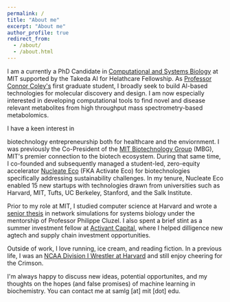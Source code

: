 ```yaml
---
permalink: /
title: "About me"
excerpt: "About me"
author_profile: true
redirect_from: 
  - /about/
  - /about.html
---
```


I am a currently a PhD Candidate in [Computational and Systems
Biology](https://csbphd.mit.edu/welcome-mit-computational-and-systems-biology-phd-program-csb)
at MIT supported by the Takeda AI for Helathcare Fellowship. As [Professor
Connor Coley's](https://coley.mit.edu/) first graduate student, I broadly seek
to build AI-based technologies for molecular discovery and design.  I am now
especially interested in developing computational tools to find novel and
disease relevant metabolites from high throughput mass spectrometry-based
metabolomics.

<!--During my senior year, I was also exposed to recent deep learning advances
in natural language processes and worked briefly with Professor Debora Marks to
apply these tools to RNA codon optimization. --> I have a keen interest in
biotechnology entrepreneurship both for healthcare and the enviornment. I was
previously the Co-President of the [MIT Biotechnology
Group](https://biotech.mit.edu/) (MBG), MIT's premier connection to the biotech
ecosystem. During that same time, I co-founded and subsequently managed a
student-led, zero-equity  accelerator [Nucleate
Eco](https://nucleate.xyz/activator/) (FKA Activate Eco) for biotechnologies
specifically addressing sustainability challenges. In my tenure, Nucleate Eco
enabled 15 new startups with technologies drawn from universities such as
Harvard, MIT, Tufts, UC Berkeley, Stanford, and the Salk Institute.

Prior to my role at MIT, I studied computer science at Harvard and wrote a
[senior
thesis](https://dash.harvard.edu/bitstream/handle/1/37364604/GOLDMAN-SENIORTHESIS-2019.pdf?sequence=1)
in network simulations for systems biology under the mentorship of Professor
Philippe Cluzel. I also spent a brief stint as a summer investment fellow at
[Activant Capital](https://www.activantcapital.com/), where I helped dilligence
new agtech and supply chain investment opportunities.

Outside of work, I love running, ice cream, and reading fiction. In a previous
life, I was an [NCAA Division I Wrestler at
Harvard](https://gocrimson.com/news/2019/6/27/6_27_2019_524) and still enjoy
cheering for the Crimson.

I'm always happy to discuss new ideas, potential opportunites, and my thoughts
on the hopes (and false promises) of machine learning in biochemistry. You can
contact me at samlg [at] mit [dot] edu.
